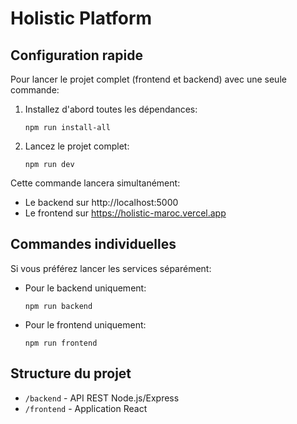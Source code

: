 # Holistic Platform

## Configuration rapide

Pour lancer le projet complet (frontend et backend) avec une seule commande:

1. Installez d'abord toutes les dépendances:
   ```
   npm run install-all
   ```

2. Lancez le projet complet:
   ```
   npm run dev
   ```

Cette commande lancera simultanément:
- Le backend sur http://localhost:5000
- Le frontend sur https://holistic-maroc.vercel.app

## Commandes individuelles

Si vous préférez lancer les services séparément:

- Pour le backend uniquement:
  ```
  npm run backend
  ```

- Pour le frontend uniquement:
  ```
  npm run frontend
  ```

## Structure du projet

- `/backend` - API REST Node.js/Express
- `/frontend` - Application React 